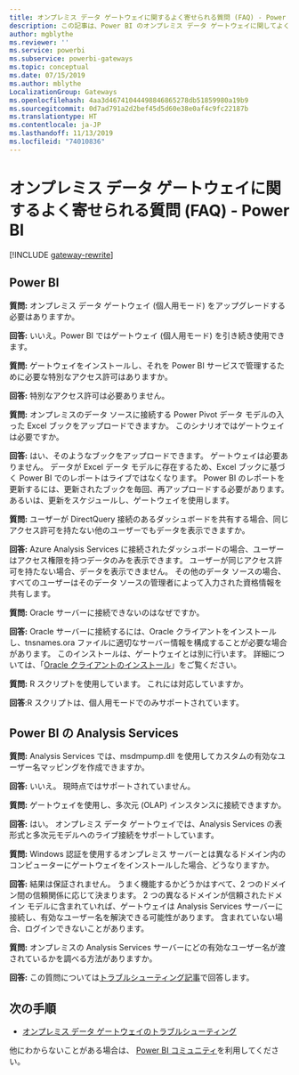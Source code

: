 ```yaml
---
title: オンプレミス データ ゲートウェイに関するよく寄せられる質問 (FAQ) - Power BI
description: この記事は、Power BI のオンプレミス データ ゲートウェイに関してよく寄せられる質問 (FAQ) です。 この記事では、Power BI で使用されるゲートウェイに関してよく寄せられる質問を 1 か所にまとめています。
author: mgblythe
ms.reviewer: ''
ms.service: powerbi
ms.subservice: powerbi-gateways
ms.topic: conceptual
ms.date: 07/15/2019
ms.author: mblythe
LocalizationGroup: Gateways
ms.openlocfilehash: 4aa3d46741044498846865278db51859980a19b9
ms.sourcegitcommit: 0d7ad791a2d2bef45d5d60e38e0af4c9fc22187b
ms.translationtype: HT
ms.contentlocale: ja-JP
ms.lasthandoff: 11/13/2019
ms.locfileid: "74010836"
---
```

# <a name="on-premises-data-gateway-faq---power-bi"></a>オンプレミス データ ゲートウェイに関するよく寄せられる質問 (FAQ) - Power BI

[!INCLUDE [gateway-rewrite](includes/gateway-rewrite.md)]

## <a name="power-bi"></a>Power BI

**質問:** オンプレミス データ ゲートウェイ (個人用モード) をアップグレードする必要はありますか。

**回答:** いいえ。Power BI ではゲートウェイ (個人用モード) を引き続き使用できます。

**質問:** ゲートウェイをインストールし、それを Power BI サービスで管理するために必要な特別なアクセス許可はありますか。

**回答:** 特別なアクセス許可は必要ありません。

**質問:** オンプレミスのデータ ソースに接続する Power Pivot データ モデルの入った Excel ブックをアップロードできますか。 このシナリオではゲートウェイは必要ですか。 

**回答:** はい、そのようなブックをアップロードできます。 ゲートウェイは必要ありません。 データが Excel データ モデルに存在するため、Excel ブックに基づく Power BI でのレポートはライブではなくなります。 Power BI のレポートを更新するには、更新されたブックを毎回、再アップロードする必要があります。 あるいは、更新をスケジュールし、ゲートウェイを使用します。

**質問:** ユーザーが DirectQuery 接続のあるダッシュボードを共有する場合、同じアクセス許可を持たない他のユーザーでもデータを表示できますか。 

**回答:** Azure Analysis Services に接続されたダッシュボードの場合、ユーザーはアクセス権限を持つデータのみを表示できます。 ユーザーが同じアクセス許可を持たない場合、データを表示できません。 その他のデータ ソースの場合、すべてのユーザーはそのデータ ソースの管理者によって入力された資格情報を共有します。

**質問:** Oracle サーバーに接続できないのはなぜですか。 

**回答:** Oracle サーバーに接続するには、Oracle クライアントをインストールし、tnsnames.ora ファイルに適切なサーバー情報を構成することが必要な場合があります。 このインストールは、ゲートウェイとは別に行います。 詳細については、「[Oracle クライアントのインストール](service-gateway-onprem-manage-oracle.md#install-the-oracle-client)」をご覧ください。

**質問:** R スクリプトを使用しています。 これには対応していますか。

**回答**:R スクリプトは、個人用モードでのみサポートされています。

## <a name="analysis-services-in-power-bi"></a>Power BI の Analysis Services

**質問:** Analysis Services では、msdmpump.dll を使用してカスタムの有効なユーザー名マッピングを作成できますか。 

**回答:** いいえ。 現時点ではサポートされていません。

**質問:** ゲートウェイを使用し、多次元 (OLAP) インスタンスに接続できますか。 

**回答:** はい。 オンプレミス データ ゲートウェイでは、Analysis Services の表形式と多次元モデルへのライブ接続をサポートしています。

**質問:** Windows 認証を使用するオンプレミス サーバーとは異なるドメイン内のコンピューターにゲートウェイをインストールした場合、どうなりますか。 

**回答:** 結果は保証されません。 うまく機能するかどうかはすべて、2 つのドメイン間の信頼関係に応じて決まります。 2 つの異なるドメインが信頼されたドメイン モデルに含まれていれば、ゲートウェイは Analysis Services サーバーに接続し、有効なユーザー名を解決できる可能性があります。 含まれていない場合、ログインできないことがあります。

**質問:** オンプレミスの Analysis Services サーバーにどの有効なユーザー名が渡されているかを調べる方法がありますか。 

**回答:** この質問については[トラブルシューティング記事](service-gateway-onprem-tshoot.md)で回答します。

## <a name="next-steps"></a>次の手順

* [オンプレミス データ ゲートウェイのトラブルシューティング](/data-integration/gateway/service-gateway-tshoot)

他にわからないことがある場合は、 [Power BI コミュニティ](https://community.powerbi.com/)を利用してください。

